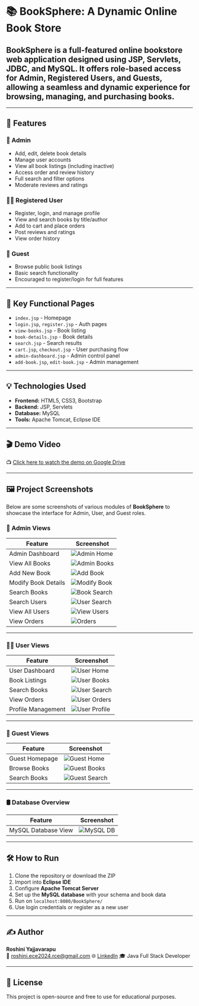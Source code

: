 # 📚 BookSphere: A Dynamic Online Book Store

## **BookSphere** is a full-featured online bookstore web application designed using **JSP, Servlets, JDBC, and MySQL**. It offers role-based access for Admin, Registered Users, and Guests, allowing a seamless and dynamic experience for browsing, managing, and purchasing books.

---

## 🚀 Features

### 👤 Admin
- Add, edit, delete book details
- Manage user accounts
- View all book listings (including inactive)
- Access order and review history
- Full search and filter options
- Moderate reviews and ratings

### 🧑‍💼 Registered User
- Register, login, and manage profile
- View and search books by title/author
- Add to cart and place orders
- Post reviews and ratings
- View order history

### 👀 Guest
- Browse public book listings
- Basic search functionality
- Encouraged to register/login for full features

---

## 🔎 Key Functional Pages

- `index.jsp` - Homepage  
- `login.jsp`, `register.jsp` - Auth pages  
- `view-books.jsp` - Book listing  
- `book-details.jsp` - Book details  
- `search.jsp` - Search results  
- `cart.jsp`, `checkout.jsp` - User purchasing flow  
- `admin-dashboard.jsp` - Admin control panel  
- `add-book.jsp`, `edit-book.jsp` - Admin management  

---

## 💡 Technologies Used

- **Frontend:** HTML5, CSS3, Bootstrap  
- **Backend:** JSP, Servlets  
- **Database:** MySQL  
- **Tools:** Apache Tomcat, Eclipse IDE  

---

## 🎬 Demo Video

📺 [Click here to watch the demo on Google Drive](https://drive.google.com/file/d/1fmdu7G9BNVQw2Uj-540KXVnSCBWQoeJO/view?usp=sharing)


---

## 🖼️ Project Screenshots

Below are some screenshots of various modules of **BookSphere** to showcase the interface for Admin, User, and Guest roles.

### 🔐 Admin Views

| Feature | Screenshot |
|--------|------------|
| Admin Dashboard | ![Admin Home](/Screenshots/admin-home.png) |
| View All Books | ![Admin Books](/Screenshots/admin-books.png?raw=true) |
| Add New Book | ![Add Book](/Screenshots/admin-add-book.png?raw=true) |
| Modify Book Details | ![Modify Book](/Screenshots/admin-book-modify.png?raw=true) |
| Search Books | ![Book Search](/Screenshots/admin-book-search.png?raw=true) |
| Search Users | ![User Search](/Screenshots/admin-search-user.png?raw=true) |
| View All Users | ![View Users](/Screenshots/admin-view-users.png?raw=true) |
| View Orders | ![Orders](/Screenshots/admin-view-orders.png?raw=true) |

---

### 🧑‍💼 User Views

| Feature | Screenshot |
|--------|------------|
| User Dashboard | ![User Home](/Screenshots/user-home.png?raw=true) |
| Book Listings | ![User Books](/Screenshots/user-books.png?raw=true) |
| Search Books | ![User Search](/Screenshots/user-search.png?raw=true) |
| View Orders | ![User Orders](/Screenshots/user-orders.png?raw=true) |
| Profile Management | ![User Profile](/Screenshots/user-profile.png?raw=true) |

---

### 👀 Guest Views

| Feature | Screenshot |
|--------|------------|
| Guest Homepage | ![Guest Home](/Screenshots/guest-home.png?raw=true) |
| Browse Books | ![Guest Books](/Screenshots/guest-books.png?raw=true) |
| Search Books | ![Guest Search](/Screenshots/guest-search.png?raw=true) |

---

### 🛢️ Database Overview

| Feature | Screenshot |
|--------|------------|
| MySQL Database View | ![MySQL DB](/Screenshots/mysl-db.png?raw=true) |

---

## 🛠️ How to Run

1. Clone the repository or download the ZIP
2. Import into **Eclipse IDE**
3. Configure **Apache Tomcat Server**
4. Set up the **MySQL database** with your schema and book data
5. Run on `localhost:8080/BookSphere/`
6. Use login credentials or register as a new user

---

## ✍️ Author

**Roshini Yajjavarapu**  
📧 roshini.ece2024.rce@gmail.com 
🌐 [LinkedIn](https://www.linkedin.com/in/roshini-y-291905253/)
🎓 Java Full Stack Developer  

---

## 📜 License

This project is open-source and free to use for educational purposes.

